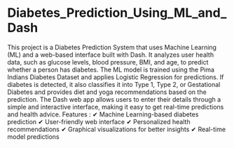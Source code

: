 # Diabetes_Prediction_Using_ML_and_Dash
This project is a Diabetes Prediction System that uses Machine Learning (ML) and a web-based interface built with Dash. It analyzes user health data, such as glucose levels, blood pressure, BMI, and age, to predict whether a person has diabetes. The ML model is trained using the Pima Indians Diabetes Dataset and applies Logistic Regression for predictions. If diabetes is detected, it also classifies it into Type 1, Type 2, or Gestational Diabetes and provides diet and yoga recommendations based on the prediction. The Dash web app allows users to enter their details through a simple and interactive interface, making it easy to get real-time predictions and health advice. 
Features :
✔ Machine Learning-based diabetes prediction
✔ User-friendly web interface
✔ Personalized health recommendations
✔ Graphical visualizations for better insights
✔ Real-time model predictions
